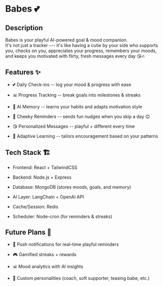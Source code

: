# Babes 💕

## Description

Babes is your playful AI-powered goal & mood companion.\
It's not just a tracker --- it's like having a cutie by your side who
supports you, checks on you, appreciates your progress, remembers your
moods, and keeps you motivated with flirty, fresh messages every day
😘🔥

## Features ✨

-   💕 Daily Check-ins -- log your mood & progress with ease

-   📊 Progress Tracking -- break goals into milestones & streaks

-   🧠 AI Memory -- learns your habits and adapts motivation style

-   🔔 Cheeky Reminders -- sends fun nudges when you skip a day 😉

-   😘 Personalized Messages -- playful + different every time

-   🔮 Adaptive Learning -- tailors encouragement based on your patterns

## Tech Stack 🏗️

-   Frontend: React + TailwindCSS

-   Backend: Node.js + Express

-   Database: MongoDB (stores moods, goals, and memory)

-   AI Layer: LangChain + OpenAI API

-   Cache/Session: Redis

-   Scheduler: Node-cron (for reminders & streaks)

## Future Plans 📌

-   📲 Push notifications for real-time playful reminders

-   🎮 Gamified streaks + rewards

-   📊 Mood analytics with AI insights

-   💖 Custom personalities (coach, soft supporter, teasing babe, etc.)
